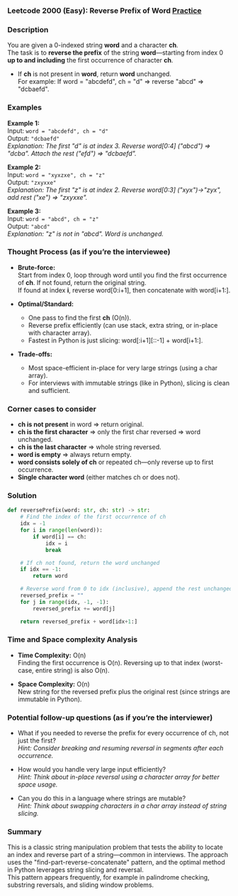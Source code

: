 ### Leetcode 2000 (Easy): Reverse Prefix of Word [Practice](https://leetcode.com/problems/reverse-prefix-of-word)

### Description  
You are given a 0-indexed string **word** and a character **ch**.  
The task is to **reverse the prefix** of the string **word**—starting from index 0 **up to and including** the first occurrence of character **ch**.  
- If **ch** is not present in **word**, return **word** unchanged.  
For example: If word = "abcdefd", ch = "d" ⇒ reverse "abcd" ⇒ "dcbaefd".

### Examples  

**Example 1:**  
Input: `word = "abcdefd", ch = "d"`  
Output: `"dcbaefd"`  
*Explanation: The first "d" is at index 3. Reverse word[0:4] ("abcd") ⇒ "dcba". Attach the rest ("efd") ⇒ "dcbaefd".*

**Example 2:**  
Input: `word = "xyxzxe", ch = "z"`  
Output: `"zxyxxe"`  
*Explanation: The first "z" is at index 2. Reverse word[0:3] ("xyx")→"zyx", add rest ("xe") ⇒ "zxyxxe".*

**Example 3:**  
Input: `word = "abcd", ch = "z"`  
Output: `"abcd"`  
*Explanation: "z" is not in "abcd". Word is unchanged.*

### Thought Process (as if you’re the interviewee)  
- **Brute-force:**  
  Start from index 0, loop through word until you find the first occurrence of **ch**. If not found, return the original string.  
  If found at index **i**, reverse word[0:i+1], then concatenate with word[i+1:].

- **Optimal/Standard:**  
  - One pass to find the first **ch** (O(n)).  
  - Reverse prefix efficiently (can use stack, extra string, or in-place with character array).  
  - Fastest in Python is just slicing: word[:i+1][::-1] + word[i+1:].

- **Trade-offs:**  
  - Most space-efficient in-place for very large strings (using a char array).
  - For interviews with immutable strings (like in Python), slicing is clean and sufficient.

### Corner cases to consider  
- **ch is not present** in word ⇒ return original.
- **ch is the first character** ⇒ only the first char reversed ⇒ word unchanged.
- **ch is the last character** ⇒ whole string reversed.
- **word is empty** ⇒ always return empty.
- **word consists solely of ch** or repeated ch—only reverse up to first occurrence.
- **Single character word** (either matches ch or does not).

### Solution

```python
def reversePrefix(word: str, ch: str) -> str:
    # Find the index of the first occurrence of ch
    idx = -1
    for i in range(len(word)):
        if word[i] == ch:
            idx = i
            break

    # If ch not found, return the word unchanged
    if idx == -1:
        return word

    # Reverse word from 0 to idx (inclusive), append the rest unchanged
    reversed_prefix = ""
    for j in range(idx, -1, -1):
        reversed_prefix += word[j]

    return reversed_prefix + word[idx+1:]
```

### Time and Space complexity Analysis  

- **Time Complexity:** O(n)  
  Finding the first occurrence is O(n). Reversing up to that index (worst-case, entire string) is also O(n).

- **Space Complexity:** O(n)  
  New string for the reversed prefix plus the original rest (since strings are immutable in Python).

### Potential follow-up questions (as if you’re the interviewer)  

- What if you needed to reverse the prefix for every occurrence of ch, not just the first?  
  *Hint: Consider breaking and resuming reversal in segments after each occurrence.*

- How would you handle very large input efficiently?  
  *Hint: Think about in-place reversal using a character array for better space usage.*

- Can you do this in a language where strings are mutable?  
  *Hint: Think about swapping characters in a char array instead of string slicing.*

### Summary
This is a classic string manipulation problem that tests the ability to locate an index and reverse part of a string—common in interviews. The approach uses the "find-part-reverse-concatenate" pattern, and the optimal method in Python leverages string slicing and reversal.  
This pattern appears frequently, for example in palindrome checking, substring reversals, and sliding window problems.